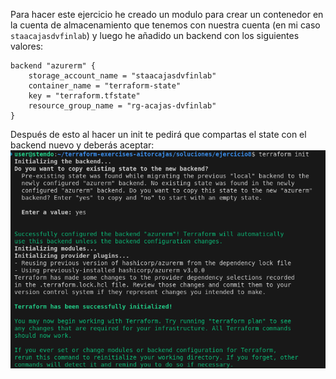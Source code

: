 Para hacer este ejercicio he creado un modulo para crear un contenedor en la cuenta de almacenamiento que tenemos con nuestra cuenta (en mi caso `staacajasdvfinlab`) y luego he añadido un backend con los siguientes valores:
```
backend "azurerm" {
    storage_account_name = "staacajasdvfinlab"
    container_name = "terraform-state"
    key = "terraform.tfstate"
    resource_group_name = "rg-acajas-dvfinlab"
}
```

Después de esto al hacer un init te pedirá que compartas el state con el backend nuevo y deberás aceptar:<br>
<img src="../../img/ejercicio8.png" alt="captura"/>

